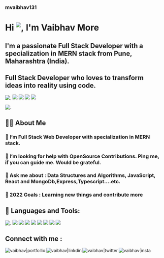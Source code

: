 
### mvaibhav131

# Hi ![,](https://raw.githubusercontent.com/MartinHeinz/MartinHeinz/master/wave.gif) I'm Vaibhav More

## I'm a passionate Full Stack Developer with a specialization in MERN stack from Pune, Maharashtra (India).
## Full Stack Developer who loves to transform ideas into reality using code.

![.](https://camo.githubusercontent.com/2a071e7bb23dfc64968fe901d49585785a2ef43e960c67138bead1728330bcdb/68747470733a2f2f696d672e736869656c64732e696f2f62616467652f4a532d4a6176617363726970742d726564)  ![](https://camo.githubusercontent.com/0853f0a224aafbd22288a4be0377b3b37d1bf0c2acffc342af740de4dae0d41d/68747470733a2f2f696d672e736869656c64732e696f2f62616467652f52656163742d52656163742d626c7565)  ![](https://camo.githubusercontent.com/30d1b48df808d7383f785e777531870f67014354f0548915e6ed88c041e97791/68747470733a2f2f696d672e736869656c64732e696f2f62616467652f4e6f64652d6e6f64652d677265656e)  ![](https://camo.githubusercontent.com/bf93f99a6399e6f009768ce98c9995752f5f7e4592ad1cd4a24a2f5c0275f12b/68747470733a2f2f696d672e736869656c64732e696f2f62616467652f657870726573732d457870726573732d626c756576696f6c6574)  ![](https://camo.githubusercontent.com/275811cb92958092034ab13e5d70f511fe52c4f1af9e8bbaa475bccf2a88829e/68747470733a2f2f696d672e736869656c64732e696f2f62616467652f4d6f6e676f64622d6d6f6e676f64622d627269676874677265656e)


![.](https://camo.githubusercontent.com/a9dfe36fca664b967714fb299d7247c0abb8669613d14e6448c64154845c1346/68747470733a2f2f7777772e746563686965617070732e636f6d2f77702d636f6e74656e742f75706c6f6164732f323031382f31322f686972652d66756c6c2d737461636b2d646576656c6f706572732d312e676966)


## 🙋‍♂️ About Me

### 🌱 I’m  Full Stack Web Developer with specialization in MERN stack.

### 🤝 I’m looking for help with OpenSource Contributions. Ping me, if you can guide me. Would be grateful.

### 💬 Ask me about : Data Structures and Algorithms, JavaScript, React and MongoDb,Express,Typescript....etc.

### 🥅 2022 Goals : Learning new things and contribute more

## 🚀 Languages and Tools:

![.](https://camo.githubusercontent.com/91624b4794cb98081ea55063865721be4b4399472c81e66b89b37fd07aad1d92/68747470733a2f2f696d672e69636f6e73382e636f6d2f636f6c6f722f34382f3030303030302f68746d6c2d352e706e67)  ![](https://camo.githubusercontent.com/dc75aee770dff630309493116eeebd6a39c7042e4e94780a5e6c8f107bebe76f/68747470733a2f2f696d672e69636f6e73382e636f6d2f636f6c6f722f34382f3030303030302f637373332e706e67)  ![](https://camo.githubusercontent.com/da839b79b282a7658a172f07e13496fb18bcf9fa624d061def0e80f47a68ff1d/68747470733a2f2f696d672e69636f6e73382e636f6d2f636f6c6f722f34382f3030303030302f6a6176617363726970742e706e67)  ![](https://camo.githubusercontent.com/38b72f440cbf774558b9399b27bf659066e94b1eddc4510a9607ced1f028f6d0/68747470733a2f2f696d672e69636f6e73382e636f6d2f636f6c6f722f34382f3030303030302f72656163742d6e61746976652e706e67)  ![](https://camo.githubusercontent.com/d3d1874579d4c426185cc3f0b5819d05cad0e3cb0d62ce2b182daea2abab84b3/68747470733a2f2f696d672e69636f6e73382e636f6d2f636f6c6f722f34382f3030303030302f72656475782e706e67)  ![](https://camo.githubusercontent.com/03899ca15bc7682cad570e2638be85926777122dce4b90151d5efc897660d5cd/68747470733a2f2f696d672e69636f6e73382e636f6d2f636f6c6f722f34382f3030303030302f6e6f64656a732e706e67)  ![](https://camo.githubusercontent.com/93b32389bf746009ca2370de7fe06c3b5146f4c99d99df65994f9ced0ba41685/68747470733a2f2f7777772e766563746f726c6f676f2e7a6f6e652f6c6f676f732f676574706f73746d616e2f676574706f73746d616e2d69636f6e2e737667)  ![](https://camo.githubusercontent.com/bc60041f5ea7b022c6419b73a15aaac12a2ede682867ec0d3e3c9ec374dce54b/68747470733a2f2f696d672e69636f6e73382e636f6d2f636f6c6f722f34382f3030303030302f6769742e706e67)  ![]([https://raw.githubusercontent.com/devicons/devicon/master/icons/typescript/typescript-original.svg](https://raw.githubusercontent.com/devicons/devicon/master/icons/mongodb/mongodb-original-wordmark.svg))


## Connect with me : 

<a href="https://vaibhav-more-portfolio-site.netlify.app/"><img align="left" alt="vaibhav|portfollio"   src="https://camo.githubusercontent.com/9cf57c5f06336ff142f2ff361febd83f56a473f21d07298dc0e750c917ecdbde/68747470733a2f2f696d672e69636f6e73382e636f6d2f666c75656e742f34382f3030303030302f706f7274666f6c696f2e706e67" /></a>
<a href="https://www.linkedin.com/in/vaibhav131/"><img align="left" alt="vaibhav|linkdin" src="https://camo.githubusercontent.com/162001cc0747178f47ced6e40de0cd16e375beb9b5fbca4ea3d520ecca78cd85/68747470733a2f2f696d672e69636f6e73382e636f6d2f666c75656e742f34382f3030303030302f6c696e6b6564696e2e706e67" /></a>
<a href="https://twitter.com/mvaibhav131"><img align="left" alt="vaibhav|twitter"  src="https://camo.githubusercontent.com/935991993635cd0e6398dd4368b13949a1bac7853b6361bd8d44bf95641f986a/68747470733a2f2f696d672e69636f6e73382e636f6d2f666c75656e742f34382f3030303030302f747769747465722e706e67" /></a>
<a href="https://www.instagram.com/vaibhavmore1997/"><img align="left" alt="vaibhav|insta" src="https://camo.githubusercontent.com/15de05815ac1eacce5ad522291d8fc1e7bc86b2aeb4e90b063a023044efe2a91/68747470733a2f2f696d672e69636f6e73382e636f6d2f666c75656e742f34382f3030303030302f696e7374616772616d2d6e65772e706e67" /></a>



















<!--
**mvaibhav131/mvaibhav131** is a ✨ _special_ ✨ repository because its `README.md` (this file) appears on your GitHub profile.

Here are some ideas to get you started:

- 🔭 I’m currently working on ...
- 🌱 I’m currently learning ...
- 👯 I’m looking to collaborate on ...
- 🤔 I’m looking for help with ...
- 💬 Ask me about ...
- 📫 How to reach me: ...
- 😄 Pronouns: ...
- ⚡ Fun fact: ...
-->
